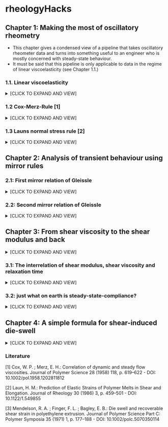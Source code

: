 # rheologyHacks


## Chapter 1: Making the most of oscillatory rheometry

* This chapter gives a condensed view of a pipeline that takes oscillatory rheometer data and turns into something useful to an engineer who is mostly concerned with steady-state behaviour.
* It must be said that this pipeline is only applicable to data in the regime of linear viscoelasticity (see Chapter 1.1.)

### 1.1. Linear viscoelasticity
<details>
<summary>[CLICK TO EXPAND AND VIEW] </summary>
 
* tba
* tba
  
</details>
 
### 1.2 Cox-Merz-Rule [1]
<details>
<summary>[CLICK TO EXPAND AND VIEW] </summary>
Using this rule, we can relate the elastic storage modulus $G'$ and the viscous loss  modulus   $G''$ to the steady-state shear rate at a certain shear rate (that is equal to the oscillatory frequency).

$\eta(\dot{\gamma}=\omega)=\frac{G''(\omega)}{\omega}\sqrt{1+\left ( \frac{G'(\omega)}{G''(\omega)} \right )^{2}}$

or formulated in terms of shear stress

$\tau_{12}(\dot{\gamma}=\omega)=G''(\omega)\left [1+\left (\frac{G'(\omega)}{G''(\omega)}  \right )^{2}\right ]^{0.5}$
</details>

### 1.3 Launs normal stress rule [2]
<details>
<summary>[CLICK TO EXPAND AND VIEW] </summary>
$N_{1}(\dot{\gamma}=\omega)=2G'(\omega)\left [1+\left (\frac{G'(\omega)}{G''(\omega)}  \right )^{2}\right ]^{\alpha} \approx \tau_{11}$

with $\alpha$ usually being 0.7

One can also relate the (shear-rate-dependant) first normal stress coefficient $\Psi_{1}$:

$\Psi_{1}\omega^{2}=N_{1}(\omega)=2G'(\omega)\left [1+\left (\frac{G'(\omega)}{G''(\omega)}  \right )^{2}\right ]^{\alpha}$ 
 </details>
 
## Chapter 2: Analysis of transient behaviour using mirror rules

### 2.1: First mirror relation of Gleissle
<details>
<summary>[CLICK TO EXPAND AND VIEW] </summary>
 
* First you need to know what start-up of shear looks like: The lower the non-zero shear we choose as target, the longer it takes to reach it. 
* Now we ask ourselves: What is the longest possible time needed to reach the steady-state viscosity? And what are the intermediate values like?
* To answer that question, we transform the time t (i.e. how many seconds have passed since start-up) into a shear rate gamma_dot = 1/t.
* Looking at the steady-state shear viscosity curve for that gamma_dot, we can determine the steady-state shear viscosity. This steady-state shear viscosity is also transient viscosity during start-up.
* From this we can conclude that [TBA]
* Do note that this rule is best applicable to an infinitesimally low target shear rate.
* What are outcomes for time shorter/longer than the characteristic relaxation time?
 </details>
 
### 2.2: Second mirror relation of Gleissle
<details>
<summary>[CLICK TO EXPAND AND VIEW] </summary>
</details>

## Chapter 3: From shear viscosity to the shear modulus and back
<details>
<summary>[CLICK TO EXPAND AND VIEW] </summary>
 </details>
 
### 3.1: The interrelation of shear modulus, shear viscosity and relaxation time

<details>
<summary>[CLICK TO EXPAND AND VIEW] </summary>
</details>

### 3.2: just what on earth is steady-state-compliance?
<details>
<summary>[CLICK TO EXPAND AND VIEW] </summary>
</details>

## Chapter 4: A simple formula for shear-induced die-swell
<details>
<summary>[CLICK TO EXPAND AND VIEW] </summary>

* We assume a fluid being sheared in the plane defined by the '1' and '2' axes, of which the '1' axis is the flow direction/direction of the moving plate.
* This shear flow stores energy in the melt, the elastic recovery of which then causes the extrudate to swell.
* The first normal stress difference $N_{1}$ is defined as:

$N_{1} = \tau_{11}-\tau_{22}$


* Mendelson et al. [3] posit that (Eq.18):

$N_{1} = \tau_{11}-\tau_{22} =\frac{2}{3}\tau_{12} \sqrt{B^4-\frac{1}{B^{2}}}$

* In most cases $\tau_{22}$ is small and can be neglected.
* For die swell factors B larger than 1.5 we can also neglect the contribution of $`\frac{1}{B^{2}}`$.
* Thus, we can conclude that the die swell factor B is given by:

$B = \sqrt{\frac{3}{2}\frac{\tau_{11}}{\tau_{12}}}$

* Obviously, this simplistic model make some major assumptions:
  * Whatever energy might have been imparted through elongational flow occuring at the entry into the capillary has relaxed/dissipated. Note that this does not assume dissipation of energy imparted through shear!
  * The capillary and the extrudate are cylindrical.
  * The extrudate can swell until all energy has been converted.
    
* The model is hence best applicable to cases in which:
  * Residence time in the capillary is long relative to the relaxation time (e.g. a L/D ratio of 30 or higher)
  * The capillary is cylindrical, swell is evaluated at the point of maximum strand diameter.
  * The extrudate is not cooled (which would cause energy to be 'frozen in' as internal stresses) / the extrudate has been stress-relieved and expanded to final shape through tempering (e.g. in a bath of silicone oil).
    
</details>

### Literature


[1] Cox, W. P. ; Merz, E. H.: Correlation of dynamic and steady flow viscosities. Journal of Polymer Science 28 (1958) 118, p. 619–622 - DOI: 10.1002/pol.1958.1202811812

[2] Laun, H. M.: Prediction of Elastic Strains of Polymer Melts in Shear and Elongation. Journal of Rheology 30 (1986) 3, p. 459–501 - DOI: 10.1122/1.549855

[3]  Mendelson, R. A. ; Finger, F. L. ; Bagley, E. B.: Die swell and recoverable shear strain in polyethylene extrusion.  Journal of Polymer Science Part C: Polymer Symposia 35 (1971) 1, p. 177–188 - DOI: 10.1002/polc.5070350114
